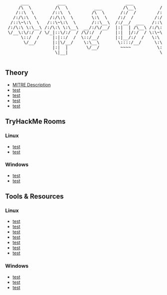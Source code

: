 <pre>

      ___           ___                       ___           ___           ___           ___     
     /\  \         /\  \          ___        /\__\         /\  \         /\  \         /\  \    
    /::\  \       /::\  \        /\  \      /:/  /        /::\  \       /::\  \       /::\  \   
   /:/\:\  \     /:/\:\  \       \:\  \    /:/  /        /:/\:\  \     /:/\ \  \     /:/\:\  \  
  /::\~\:\  \   /::\~\:\  \      /::\__\  /:/__/  ___   /::\~\:\  \   _\:\~\ \  \   /:/  \:\  \ 
 /:/\:\ \:\__\ /:/\:\ \:\__\  __/:/\/__/  |:|  | /\__\ /:/\:\ \:\__\ /\ \:\ \ \__\ /:/__/ \:\__\
 \/__\:\/:/  / \/_|::\/:/  / /\/:/  /     |:|  |/:/  / \:\~\:\ \/__/ \:\ \:\ \/__/ \:\  \  \/__/
      \::/  /     |:|::/  /  \::/__/      |:|__/:/  /   \:\ \:\__\    \:\ \:\__\    \:\  \      
       \/__/      |:|\/__/    \:\__\       \::::/__/     \:\ \/__/     \:\/:/  /     \:\  \     
                  |:|  |       \/__/        ~~~~          \:\__\        \::/  /       \:\__\    
                   \|__|                                   \/__/         \/__/         \/__/    

</pre>

<h2>Theory</h2>
<ul>
      <li><a href="https://attack.mitre.org/tactics/TA0004/">MITRE Description</a></li>
      <li><a href="">test</a></li>
      <li><a href="">test</a></li>
      <li><a href="">test</a></li>
      <li><a href="">test</a></li>
</ul>

<h2>TryHackMe Rooms</h2>

<h3>Linux</h3>
<ul>
      <li><a href="https://tryhackme.com/room/linprivesc">test</a></li>
      <li><a href="https://tryhackme.com/room/linuxprivescarena">test</a></li>
</ul>

<h3>Windows</h3>
<ul>
      <li><a href="https://tryhackme.com/room/windowsprivesc20">test</a></li>
      <li><a href="https://tryhackme.com/room/windowsprivescarena">test</a></li>
</ul>

<h2>Tools & Resources</h2>

<h3>Linux</h3>
<ul>
      <li><a href="https://gtfobins.github.io/">test</a></li>
      <li><a href="https://github.com/carlospolop/privilege-escalation-awesome-scripts-suite/tree/master/linPEAS">test</a></li>
      <li><a href="https://github.com/rebootuser/LinEnum">test</a></li>
      <li><a href="https://github.com/mzet-/linux-exploit-suggester">test</a></li>
      <li><a href="https://github.com/diego-treitos/linux-smart-enumeration">test</a></li>
      <li><a href="https://github.com/linted/linuxprivchecker">test</a></li>
      <li><a href="https://github.com/sagishahar/lpeworkshop">test</a></li>
</ul>

<h3>Windows</h3>
<ul>
      <li><a href="https://github.com/carlospolop/PEASS-ng/tree/master/winPEAS">test</a></li>
      <li><a href="https://github.com/itm4n/PrivescCheck">test</a></li>
      <li><a href="https://github.com/bitsadmin/wesng">test</a></li>
</ul>
